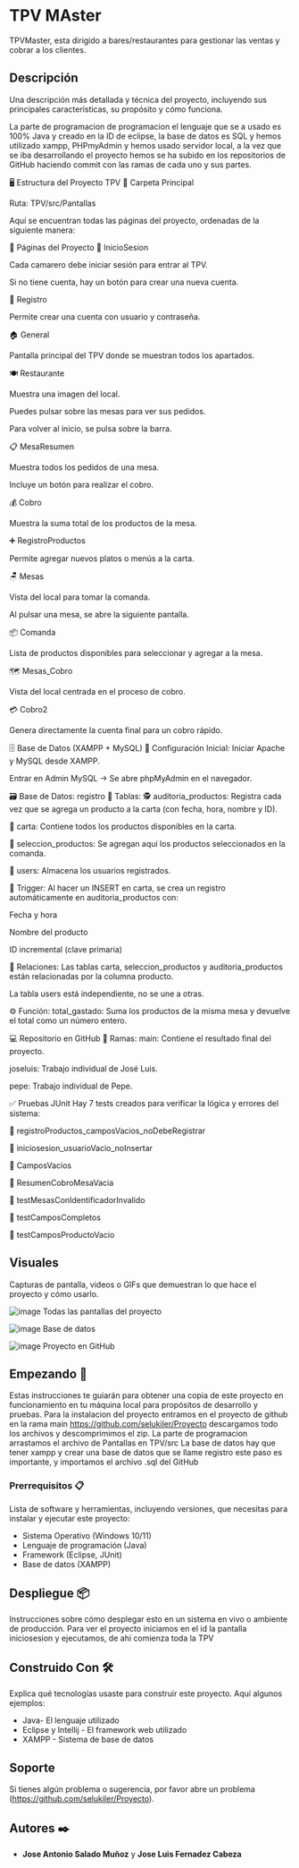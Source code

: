 # TPV MAster

TPVMaster, esta dirigido a bares/restaurantes para gestionar las ventas y cobrar a los clientes.

## Descripción

Una descripción más detallada y técnica del proyecto, incluyendo sus principales características, su propósito y cómo funciona.

La parte de programacion de programacion el lenguaje que se a usado es 100% Java y creado en la ID de eclipse, la base de datos es SQL y hemos utilizado xampp, PHPmyAdmin y hemos usado servidor local, a la vez que se iba desarrollando el proyecto hemos se ha subido en los repositorios de GitHub haciendo commit con las ramas de cada uno y sus partes.

🖥️  Estructura del Proyecto TPV
📁 Carpeta Principal

Ruta: TPV/src/Pantallas

Aquí se encuentran todas las páginas del proyecto, ordenadas de la siguiente manera:

📄 Páginas del Proyecto
🔐 InicioSesion

Cada camarero debe iniciar sesión para entrar al TPV.

Si no tiene cuenta, hay un botón para crear una nueva cuenta.

📝 Registro

Permite crear una cuenta con usuario y contraseña.

🏠 General

Pantalla principal del TPV donde se muestran todos los apartados.

🍽️ Restaurante

Muestra una imagen del local.

Puedes pulsar sobre las mesas para ver sus pedidos.

Para volver al inicio, se pulsa sobre la barra.

📋 MesaResumen

Muestra todos los pedidos de una mesa.

Incluye un botón para realizar el cobro.

💰 Cobro

Muestra la suma total de los productos de la mesa.

➕ RegistroProductos

Permite agregar nuevos platos o menús a la carta.

🪑 Mesas

Vista del local para tomar la comanda.

Al pulsar una mesa, se abre la siguiente pantalla.

📦 Comanda

Lista de productos disponibles para seleccionar y agregar a la mesa.

🗺️ Mesas_Cobro

Vista del local centrada en el proceso de cobro.

💳 Cobro2

Genera directamente la cuenta final para un cobro rápido.

🗄️ Base de Datos (XAMPP + MySQL)
🔧 Configuración Inicial:
Iniciar Apache y MySQL desde XAMPP.

Entrar en Admin MySQL → Se abre phpMyAdmin en el navegador.

🗃️ Base de Datos: registro
📌 Tablas:
🕵️ auditoria_productos:
Registra cada vez que se agrega un producto a la carta (con fecha, hora, nombre y ID).

📜 carta:
Contiene todos los productos disponibles en la carta.

🛒 seleccion_productos:
Se agregan aquí los productos seleccionados en la comanda.

👤 users:
Almacena los usuarios registrados.

🔁 Trigger:
Al hacer un INSERT en carta, se crea un registro automáticamente en auditoria_productos con:

Fecha y hora

Nombre del producto

ID incremental (clave primaria)

🔗 Relaciones:
Las tablas carta, seleccion_productos y auditoria_productos están relacionadas por la columna producto.

La tabla users está independiente, no se une a otras.

⚙️ Función:
total_gastado: Suma los productos de la misma mesa y devuelve el total como un número entero.

💻 Repositorio en GitHub
🌿 Ramas:
main: Contiene el resultado final del proyecto.

joseluis: Trabajo individual de José Luis.

pepe: Trabajo individual de Pepe.

✅ Pruebas JUnit
Hay 7 tests creados para verificar la lógica y errores del sistema:

🧪 registroProductos_camposVacios_noDebeRegistrar

🧪 iniciosesion_usuarioVacio_noInsertar

🧪 CamposVacios

🧪 ResumenCobroMesaVacia

🧪 testMesasConIdentificadorInvalido

🧪 testCamposCompletos

🧪 testCamposProductoVacio

## Visuales

Capturas de pantalla, videos o GIFs que demuestran lo que hace el proyecto y cómo usarlo.

![image](https://github.com/user-attachments/assets/02d3b33c-4123-4c1e-a5d7-16c4571db0ae)
Todas las pantallas del proyecto

![image](https://github.com/user-attachments/assets/2129deda-ac15-4a6a-b565-b9070cb60a2a)
Base de datos

![image](https://github.com/user-attachments/assets/c9a1fd0e-03cf-4e70-a55a-5b6ff67c9f21)
Proyecto en GitHub

## Empezando 🚀

Estas instrucciones te guiarán para obtener una copia de este proyecto en funcionamiento en tu máquina local para propósitos de desarrollo y pruebas.
Para la instalacion del proyecto entramos en el proyecto de github en la rama main https://github.com/selukiler/Proyecto descargamos todo los archivos y descomprimimos el zip. La parte de programacion arrastamos el archivo de Pantallas en TPV/src
La base de datos hay que tener xampp y crear una base de datos que se llame registro este paso es importante, y importamos el archivo .sql del GitHub

### Prerrequisitos 📋

Lista de software y herramientas, incluyendo versiones, que necesitas para instalar y ejecutar este proyecto:

- Sistema Operativo (Windows 10/11)
- Lenguaje de programación (Java)
- Framework (Eclipse, JUnit)
- Base de datos (XAMPP)

## Despliegue 📦

Instrucciones sobre cómo desplegar esto en un sistema en vivo o ambiente de producción.
Para ver el proyecto iniciamos en el id la pantalla iniciosesion y ejecutamos, de ahi comienza toda la TPV

## Construido Con 🛠️

Explica qué tecnologías usaste para construir este proyecto. Aquí algunos ejemplos:

- Java- El lenguaje utilizado
- Eclipse y Intellij - El framework web utilizado
- XAMPP - Sistema de base de datos

## Soporte

Si tienes algún problema o sugerencia, por favor abre un problema (https://github.com/selukiler/Proyecto).

## Autores ✒️

- **Jose Antonio Salado Muñoz** y **Jose Luis Fernadez Cabeza**

